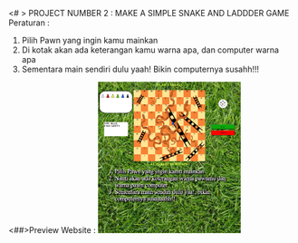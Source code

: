 
<# > PROJECT NUMBER 2 : MAKE A SIMPLE SNAKE AND LADDDER GAME
Peraturan : 
1. Pilih Pawn yang ingin kamu mainkan
2. Di kotak akan ada keterangan kamu warna apa, dan computer warna apa
3. Sementara main sendiri dulu yaah! Bikin computernya susahh!!!

<##>Preview Website :
<img src="img/preview.png" style="width: 50%">